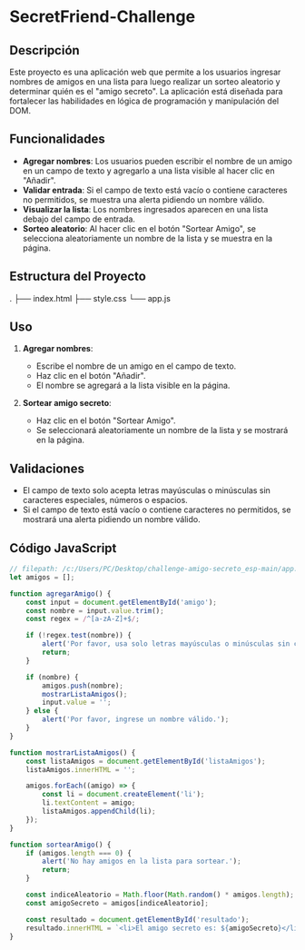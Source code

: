 # SecretFriend-Challenge
## Descripción

Este proyecto es una aplicación web que permite a los usuarios ingresar nombres de amigos en una lista para luego realizar un sorteo aleatorio y determinar quién es el "amigo secreto". La aplicación está diseñada para fortalecer las habilidades en lógica de programación y manipulación del DOM.

## Funcionalidades

- **Agregar nombres**: Los usuarios pueden escribir el nombre de un amigo en un campo de texto y agregarlo a una lista visible al hacer clic en "Añadir".
- **Validar entrada**: Si el campo de texto está vacío o contiene caracteres no permitidos, se muestra una alerta pidiendo un nombre válido.
- **Visualizar la lista**: Los nombres ingresados aparecen en una lista debajo del campo de entrada.
- **Sorteo aleatorio**: Al hacer clic en el botón "Sortear Amigo", se selecciona aleatoriamente un nombre de la lista y se muestra en la página.

## Estructura del Proyecto
. ├── index.html ├── style.css └── app.js


## Uso

1. **Agregar nombres**:
   - Escribe el nombre de un amigo en el campo de texto.
   - Haz clic en el botón "Añadir".
   - El nombre se agregará a la lista visible en la página.

2. **Sortear amigo secreto**:
   - Haz clic en el botón "Sortear Amigo".
   - Se seleccionará aleatoriamente un nombre de la lista y se mostrará en la página.

## Validaciones

- El campo de texto solo acepta letras mayúsculas o minúsculas sin caracteres especiales, números o espacios.
- Si el campo de texto está vacío o contiene caracteres no permitidos, se mostrará una alerta pidiendo un nombre válido.

## Código JavaScript

```javascript
// filepath: /c:/Users/PC/Desktop/challenge-amigo-secreto_esp-main/app.js
let amigos = [];

function agregarAmigo() {
    const input = document.getElementById('amigo');
    const nombre = input.value.trim();
    const regex = /^[a-zA-Z]+$/;

    if (!regex.test(nombre)) {
        alert('Por favor, usa solo letras mayúsculas o minúsculas sin caracteres especiales, números o espacios.');
        return;
    }

    if (nombre) {
        amigos.push(nombre);
        mostrarListaAmigos();
        input.value = '';
    } else {
        alert('Por favor, ingrese un nombre válido.');
    }
}

function mostrarListaAmigos() {
    const listaAmigos = document.getElementById('listaAmigos');
    listaAmigos.innerHTML = '';

    amigos.forEach((amigo) => {
        const li = document.createElement('li');
        li.textContent = amigo;
        listaAmigos.appendChild(li);
    });
}

function sortearAmigo() {
    if (amigos.length === 0) {
        alert('No hay amigos en la lista para sortear.');
        return;
    }

    const indiceAleatorio = Math.floor(Math.random() * amigos.length);
    const amigoSecreto = amigos[indiceAleatorio];

    const resultado = document.getElementById('resultado');
    resultado.innerHTML = `<li>El amigo secreto es: ${amigoSecreto}</li>`;
}
